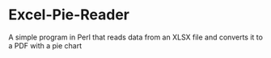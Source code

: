 # Excel-Pie-Reader
A simple program in Perl that reads data from an XLSX file and converts it to a PDF with a pie chart
